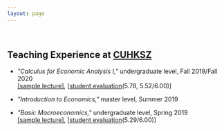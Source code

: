 ```yaml
---
layout: page
---
```

<br>

## Teaching Experience at [CUHKSZ](https://sme.cuhk.edu.cn/en)

* _"Calculus for Economic Analysis I,"_ undergraduate level, Fall 2019/Fall 2020 <br>
  [[sample lecture]](https://econhanwt.github.io/my_docs/notes/Note_Continuity_Wontae_Han.pdf), [[student evaluation](https://econhanwt.github.io/my_docs/notes/Eval_MAT1010_Wontae_HAN.pdf)(5.78, 5.52/6.00)]

* _"Introduction to Economics,"_ master level, Summer 2019 <br>

* _"Basic Macroeconomics,"_ undergraduate level, Spring 2019 <br>
  [[sample lecture]](https://econhanwt.github.io/my_docs/notes/Note_Aggregate_Demand_Supply_Wontae_Han.pdf), [[student evaluation](https://econhanwt.github.io/my_docs/notes/Eval_ECO2021_Wontae_HAN.pdf)(5.29/6.00)] 
